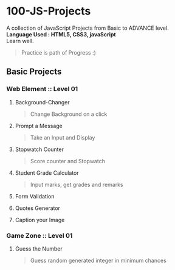 # 100-JS-Projects
A collection of JavaScript Projects from Basic to ADVANCE level.  
**Language Used : HTML5, CSS3, javaScript**  
Learn well.  
> Practice is path of Progress :)

## Basic Projects   

### Web Element :: Level 01

1. Background-Changer
    > Change Background on a click
    
2. Prompt a Message
    > Take an Input and Display
    
3. Stopwatch Counter
    > Score counter and Stopwatch  
    
4. Student Grade Calculator
    > Input marks, get grades and remarks

5. Form Validation
6. Quotes Generator
7. Caption your Image


### Game Zone  :: Level 01

1. Guess the Number
    > Guess random generated integer in minimum chances

